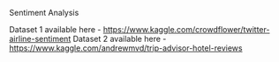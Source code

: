 Sentiment Analysis



Dataset 1 available here - https://www.kaggle.com/crowdflower/twitter-airline-sentiment
Dataset 2 available here - https://www.kaggle.com/andrewmvd/trip-advisor-hotel-reviews
